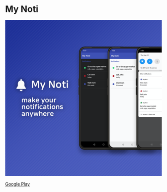 # My Noti

![image](image.png)

[Google Play](https://play.google.com/store/apps/details?id=zyon.notifier)
